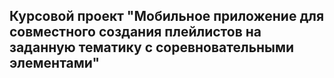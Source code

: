 ## Курсовой проект "Мобильное приложение для совместного создания плейлистов на заданную тематику с соревновательными элементами"
